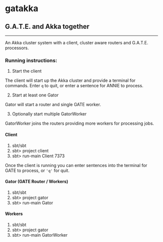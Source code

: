 # gatakka


## G.A.T.E. and Akka together
***

An Akka cluster system with a client, cluster aware routers and G.A.T.E. processors.

### Running instructions:
1. Start the client

  The client will start up the Akka cluster and provide a terminal for commands. Enter `q` to quit,
  or enter a sentence for ANNIE to process.

2. Start at least one Gator

  Gator will start a router and single GATE worker.

3. Optionally start multiple GatorWorker

  GatorWorker joins the routers providing more workers for processing jobs.

#### Client

1. sbt/sbt
2. sbt> project client
3. sbt> run-main Client 7373

Once the client is running you can enter sentences into the terminal for GATE to process, or `'q'` for quit.

#### Gator (GATE Router / Workers)

1. sbt/sbt
2. sbt> project gator
3. sbt> run-main Gator

#### Workers

1. sbt/sbt
2. sbt> project gator
3. sbt> run-main GatorWorker
